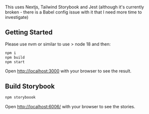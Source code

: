 
This uses Nextjs, Tailwind Storybook and Jest (although it's currently broken - there is a Babel config issue with it that I need more time to investigate)

## Getting Started

Please use nvm or similar to use > node 18 and then:

```bash
npm i
npm build 
npm start
```

Open [http://localhost:3000](http://localhost:3000) with your browser to see the result.

## Build Storybook

```bash
npm storyboook
```

Open [http://localhost:6006/](http://localhost:6006/) with your browser to see the stories.
